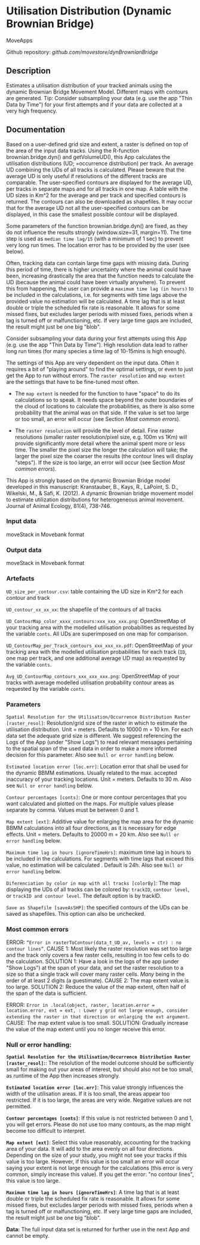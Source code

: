 # Utilisation Distribution (Dynamic Brownian Bridge)
MoveApps

Github repository: *github.com/movestore/dynBrownianBridge*

## Description
Estimates a utilisation distribution of your tracked animals using the dynamic Brownian Bridge Movement Model. Different maps with contours are generated. Tip: Consider subsampling your data (e.g. use the app "Thin Data by Time") for your first attempts and if your data are collected at a very high frequency.

## Documentation
Based on a user-defined grid size and extent, a raster is defined on top of the area of the input data tracks. Using the R-function brownian.bridge.dyn() and getVolumeUD(), this App calculates the utilisation distributions (UD; =occurrence distribution) per track. An average UD combining the UDs of all tracks is calculated. Please beware that the average UD is only useful if resolutions of the different tracks are comparable. The user-specified contours are displayed for the average UD, per tracks in separate maps and for all tracks in one map. A table with the UD sizes in Km^2 for the average and per track and specified contours is returned. The contours can also be downloaded as shapefiles. It may occur that for the average UD not all the user-specified contours can be displayed, in this case the smallest possible contour will be displayed.

Some parameters of the function brownian.bridge.dyn() are fixed, as they do not influence the results strongly (window.size=31, margin=11). The time step is used as `median time lag/15` (with a minimum of 1 sec) to prevent very long run times. The location error has to be provided by the user (see below).

Often, tracking data can contain large time gaps with missing data. During this period of time, there is higher uncertainty where the animal could have been, increasing drastically the area that the function needs to calculate the UD (because the animal could have been virtually anywhere). To prevent this from happening, the user can provide a `maximum time lag (in hours)` to be included in the calculations, i.e. for segments with time lags above the provided value no estimation will be calculated. A time lag that is at least double or triple the scheduled fix rate is reasonable. It allows for some missed fixes, but excludes larger periods with missed fixes, periods when a tag is turned off or malfunctioning, etc. If very large time gaps are included, the result might just be one big "blob".

Consider subsampling your data during your first attempts using this App (e.g. use the app "Thin Data by Time"). High resolution data lead to rather long run times (for many species a time lag of 10-15mins is high enough).

The settings of this App are very dependent on the input data. Often it requires a bit of "playing around" to find the optimal settings, or even to just get the App to run without errors. The `raster resolution` and `map extent` are the settings that have to be fine-tuned most often. 

  - The `map extent` is needed for the function to have "space" to do its calculations so to speak. It needs space beyond the outer boundaries of the cloud of locations to calculate the probabilities, as there is also some probability that the animal was on that side. If the value is set too large or too small, an error will occur (see Section *Most common errors*).
  
  - The `raster resolution` will provide the level of detail. Fine raster resolutions (smaller raster resolution/pixel size, e.g. 100m vs 1Km) will provide significantly more detail where the animal spent more or less time. The smaller the pixel size the longer the calculation will take; the larger the pixel size the coarser the results (the contour lines will display "steps"). If the size is too large, an error will occur (see Section *Most common errors*).

This App is strongly based on the dynamic Brownian Bridge model developed in this manuscript: Kranstauber, B., Kays, R., LaPoint, S. D., Wikelski, M., & Safi, K. (2012). A dynamic Brownian bridge movement model to estimate utilization distributions for heterogeneous animal movement. Journal of Animal Ecology, 81(4), 738-746.

### Input data
moveStack in Movebank format

### Output data
moveStack in Movebank format

### Artefacts
`UD_size_per_contour.csv`: table containing the UD size in Km^2 for each contour and track

`UD_contour_xx_xx_xx`: the shapefile of the contours of all tracks

`UD_ContourMap_color_xxxx_contours:xxx_xxx_xxx.png`: OpenStreetMap of your tracking area with the modelled utilisation probabilities as requested by the variable `conts`. All UDs are superimposed on one map for comparison.

`UD_ContourMap_per_Track_contours_xxx_xxx_xx.pdf`: OpenStreetMap of your tracking area with the modelled utilisation probabilities for each track (`ID`, one map per track, and one additional average UD map) as requested by the variable `conts`.

`Avg_UD_ContourMap_contours_xxx_xxx_xxx.png`: OpenStreetMap of your tracks with average modelled utilisation probability contour areas as requested by the variable `conts`.

### Parameters 
`Spatial Resolution for the Utilisation/Occurrence Distribution Raster [raster_resol]`: Resolution/grid size of the raster in which to estimate the utilisation distribution. Unit = meters. Defaults to 10000 m = 10 km. For each data set the adequate grid size is different. We suggest referencing the Logs of the App (under "Show Logs") to read relevant messages pertaining to the spatial span of the used data in order to make a more informed decision for this parameter. Also see `Null or error handling` below.

`Estimated location error [loc.err]`: Location error that shall be used for the dynamic BBMM estimations. Usually related to the max. accepted inaccuracy of your tracking locations. Unit = meters. Defaults to 30 m.  Also see `Null or error handling` below.

`Contour percentages [conts]`: One or more contour percentages that you want calculated and plotted on the maps. For multiple values please separate by comma. Values must be between 0 and 1.

`Map extent [ext]`: Additive value for enlarging the map area for the dynamic BBMM calculations into all four directions, as it is necessary for edge effects. Unit = meters. Defaults to 20000 m = 20 km. Also see `Null or error handling` below.

`Maximum time lag in hours [ignoreTimeHrs]`: maximum time lag in hours to be included in the calculations. For segments with time lags that exceed this value, no estimation will be calculated . Default is 24h. Also see `Null or error handling` below.

`Diferenciation by color in map with all tracks [colorBy]`: The map displaying the UDs of all tracks can be colored by: `trackID`, `contour level`, or  `trackID and contour level`. The default option is by trackID.

`Save as Shapefile [saveAsSHP]`: the specified contours of the UDs can be saved as shapefiles. This option can also be unchecked.

### Most common errors
ERROR: `“Error in rasterToContour(data_t_UD_av, levels = ctr) : no contour lines”`. CAUSE 1: Most likely the raster resolution was set too large and the track only covers a few raster cells, resulting in too few cells to do the calculation. SOLUTION 1: Have a look in the logs of the app (under "Show Logs") at the span of your data, and set the raster resolution to a size so that a single track will cover many raster cells. *Many* being in the order of at least 2 digits (a guestimate). CAUSE 2: The map extent value is too large. SOLUTION 2: Reduce the value of the map extent, often half of the span of the data is sufficient.

ERROR: `Error in .local(object, raster, location.error = location.error, ext = ext, : Lower y grid not large enough, consider extending the raster in that direction or enlarging the ext argument`. CAUSE: The map extent value is too small. SOLUTION: Gradually increase the value of the map extent until you no longer receive this error.

### Null or error handling:
**`Spatial Resolution for the Utilisation/Occurrence Distribution Raster [raster_resol]`:**: The resolution of the model outcome should be sufficiently small for making out your areas of interest, but should also not be too small, as runtime of the App then increases strongly.

**`Estimated location error [loc.err]`**: This value strongly influences the width of the utilisation areas. If it is too small, the areas appear too restricted. If it is too large, the areas are very wide. Negative values are not permitted.

**`Contour percentages [conts]`**: If this value is not restricted between 0 and 1, you will get errors. Please do not use too many contours, as the map might become too difficult to interpret.

**`Map extent [ext]`**: Select this value reasonably, accounting for the tracking area of your data. It will add to the area evenly on all four directions. Depending on the size of your study, you might not see your tracks if this value is too large. However, if this value is too small an error will occur saying your extent is not large enough for the calculations (this error is very common, simply increase this value). If you get the error: "no contour lines", this value is too large.

**`Maximum time lag in hours [ignoreTimeHrs]`**: A time lag that is at least double or triple the scheduled fix rate is reasonable. It allows for some missed fixes, but excludes larger periods with missed fixes, periods when a tag is turned off or malfunctioning, etc. If very large time gaps are included, the result might just be one big "blob".

**Data:** The full input data set is returned for further use in the next App and cannot be empty.
